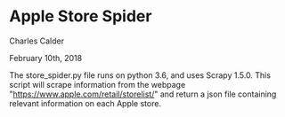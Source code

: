 # Apple Store Spider

Charles Calder

February 10th, 2018

The store_spider.py file runs on python 3.6, and uses Scrapy 1.5.0. This script will scrape information from the webpage "https://www.apple.com/retail/storelist/" and return a json file containing relevant information on each Apple store.